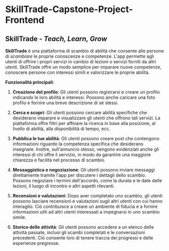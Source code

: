 # SkillTrade-Capstone-Project-Frontend
## SkillTrade -  *Teach, Learn, Grow*

**SkillTrade** è una piattaforma di scambio di abilità che consente alle persone di *scambiare* le proprie conoscenze e competenze. L'app permette agli utenti di offrire i propri servizi in cambio di lezioni o servizi forniti da altri utenti. SkillTrade offre un modo semplice per imparare nuove competenze, conoscere persone con interessi simili e valorizzare le proprie abilità.

**Funzionalità principali**:

1.  **Creazione del profilo**: Gli utenti possono registrarsi e creare un profilo indicando le loro abilità e interessi. Possono anche caricare una foto profilo e fornire una breve descrizione di sé stessi.
    
2.  **Cerca e scopri**: Gli utenti possono cercare abilità specifiche che desiderano imparare e visualizzare gli utenti che offrono tali servizi. La piattaforma offre filtri per affinare la ricerca in base alla posizione, al livello di abilità, alla disponibilità di tempo, ecc.
    
3.  **Pubblica le tue abilità**: Gli utenti possono creare post che contengono informazioni riguardo la competenza specifica che desiderano insegnare. Inoltre, sull'annuncio stesso, vengono evidenziati anche gli interessi di chi offre il servizio, in modo da garantire una maggiore chiarezza e facilità nel processo di scambio.
    
4.  **Messaggistica e negoziazione**: Gli utenti possono inviare messaggi direttamente tramite l'app per discutere i dettagli dello scambio. Possono negoziare i termini dell'accordo, come la durata e le date delle lezioni, il luogo di incontro e altri aspetti rilevanti.
    
5.  **Recensioni e valutazioni**: Dopo aver completato uno scambio, gli utenti possono lasciare recensioni e valutazioni sugli altri utenti con cui hanno interagito. Ciò contribuisce a creare un ambiente di fiducia e a fornire informazioni utili ad altri utenti interessati a impegnarsi in uno scambio simile.
    
6.  **Storico delle attività**: Gli utenti possono accedere a un elenco delle attività passate, inclusi gli scambi completati e le conversazioni precedenti. Ciò consente loro di tenere traccia dei progressi e delle esperienze pregresse.
